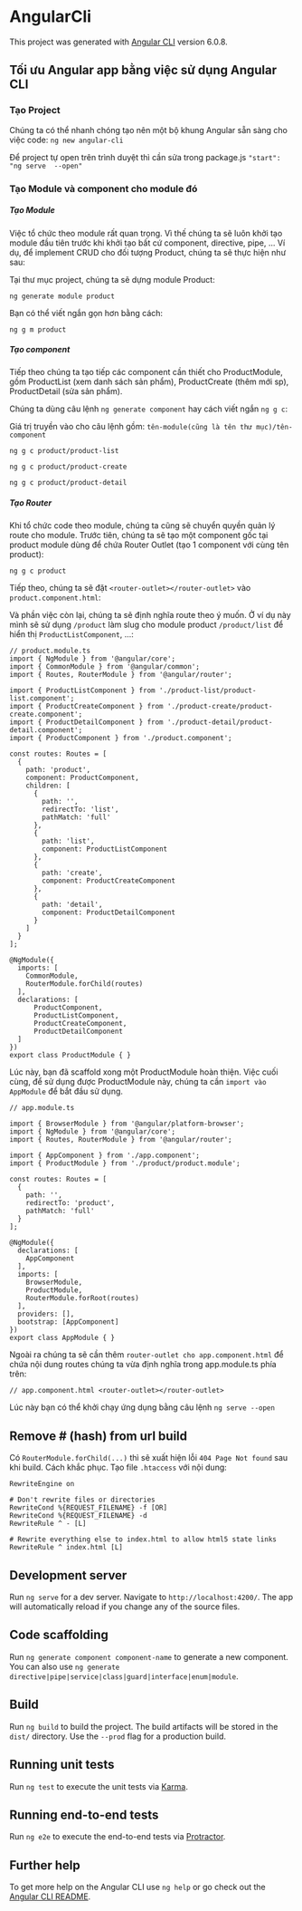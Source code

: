 # AngularCli

This project was generated with [Angular CLI](https://github.com/angular/angular-cli) version 6.0.8.

## Tối ưu Angular app bằng việc sử dụng Angular CLI
### Tạo Project
Chúng ta có thể nhanh chóng tạo nên một bộ khung Angular sẵn sàng cho việc code:
`ng new angular-cli`

Để project tự open trên trình duyệt thì cần sửa trong package.js `"start": "ng serve  --open"`

### Tạo Module và component cho module đó
##### Tạo Module
Việc tổ chức theo module rất quan trọng. Vì thế chúng ta sẽ luôn khởi tạo module đầu tiên trước khi khởi tạo bất cứ component, directive, pipe, ...
Ví dụ, để implement CRUD cho đối tượng Product, chúng ta sẽ thực hiện như sau:

Tại thư mục project, chúng ta sẽ dựng module Product:

`ng generate module product`

Bạn có thể viết ngắn gọn hơn bằng cách:

`ng g m product`

##### Tạo component
Tiếp theo chúng ta tạo tiếp các component cần thiết cho ProductModule, gồm ProductList (xem danh sách sản phẩm), ProductCreate (thêm mới sp), ProductDetail (sửa sản phẩm). 

Chúng ta dùng câu lệnh `ng generate component` hay cách viết ngắn `ng g c`:

Giá trị truyền vào cho câu lệnh gồm: `tên-module(cũng là tên thư mục)/tên-component`

`ng g c product/product-list`

`ng g c product/product-create`

`ng g c product/product-detail`

##### Tạo Router
Khi tổ chức code theo module, chúng ta cũng sẽ chuyển quyền quản lý route cho module. Trước tiên, chúng ta sẽ tạo một component gốc tại product module dùng để chứa Router Outlet (tạo 1 component với cùng tên product):

`ng g c product`

Tiếp theo, chúng ta sẽ đặt `<router-outlet></router-outlet>` vào `product.component.html`:

Và phần việc còn lại, chúng ta sẽ định nghĩa route theo ý muốn. Ở ví dụ này mình sẽ sử dụng `/product` làm slug cho module product `/product/list` để hiển thị `ProductListComponent`, ...:

```
// product.module.ts
import { NgModule } from '@angular/core';
import { CommonModule } from '@angular/common';
import { Routes, RouterModule } from '@angular/router';

import { ProductListComponent } from './product-list/product-list.component';
import { ProductCreateComponent } from './product-create/product-create.component';
import { ProductDetailComponent } from './product-detail/product-detail.component';
import { ProductComponent } from './product.component';

const routes: Routes = [
  {
    path: 'product',
    component: ProductComponent,
    children: [
      {
        path: '',
        redirectTo: 'list',
        pathMatch: 'full'
      },
      {
        path: 'list',
        component: ProductListComponent
      },
      {
        path: 'create',
        component: ProductCreateComponent
      },
      {
        path: 'detail',
        component: ProductDetailComponent
      }
    ]
  }
];

@NgModule({
  imports: [
    CommonModule,
    RouterModule.forChild(routes)
  ],
  declarations: [
      ProductComponent,
      ProductListComponent,
      ProductCreateComponent,
      ProductDetailComponent
  ]
})
export class ProductModule { }
```

Lúc này, bạn đã scaffold xong một ProductModule hoàn thiện. Việc cuối cùng, để sử dụng được ProductModule này, chúng ta cần `import vào AppModule` để bắt đầu sử dụng.

```
// app.module.ts

import { BrowserModule } from '@angular/platform-browser';
import { NgModule } from '@angular/core';
import { Routes, RouterModule } from '@angular/router';

import { AppComponent } from './app.component';
import { ProductModule } from './product/product.module';

const routes: Routes = [
  {
    path: '',
    redirectTo: 'product',
    pathMatch: 'full'
  }
];

@NgModule({
  declarations: [
    AppComponent
  ],
  imports: [
    BrowserModule,
    ProductModule,
    RouterModule.forRoot(routes)
  ],
  providers: [],
  bootstrap: [AppComponent]
})
export class AppModule { }
```

Ngoài ra chúng ta sẽ cần thêm `router-outlet cho app.component.html` để chứa nội dung routes chúng ta vừa định nghĩa trong app.module.ts phía trên:

`
// app.component.html
<router-outlet></router-outlet>
`

Lúc này bạn có thể khởi chạy ứng dụng bằng câu lệnh `ng serve --open`

## Remove # (hash) from url build

Có `RouterModule.forChild(...)` thì sẽ xuất hiện lỗi `404 Page Not found` sau khi build. Cách khắc phục. Tạo file `.htaccess` với nội dung:

```
RewriteEngine on

# Don't rewrite files or directories
RewriteCond %{REQUEST_FILENAME} -f [OR]  
RewriteCond %{REQUEST_FILENAME} -d  
RewriteRule ^ - [L]

# Rewrite everything else to index.html to allow html5 state links
RewriteRule ^ index.html [L]
```

## Development server

Run `ng serve` for a dev server. Navigate to `http://localhost:4200/`. The app will automatically reload if you change any of the source files.

## Code scaffolding

Run `ng generate component component-name` to generate a new component. You can also use `ng generate directive|pipe|service|class|guard|interface|enum|module`.

## Build

Run `ng build` to build the project. The build artifacts will be stored in the `dist/` directory. Use the `--prod` flag for a production build.

## Running unit tests

Run `ng test` to execute the unit tests via [Karma](https://karma-runner.github.io).

## Running end-to-end tests

Run `ng e2e` to execute the end-to-end tests via [Protractor](http://www.protractortest.org/).

## Further help

To get more help on the Angular CLI use `ng help` or go check out the [Angular CLI README](https://github.com/angular/angular-cli/blob/master/README.md).
